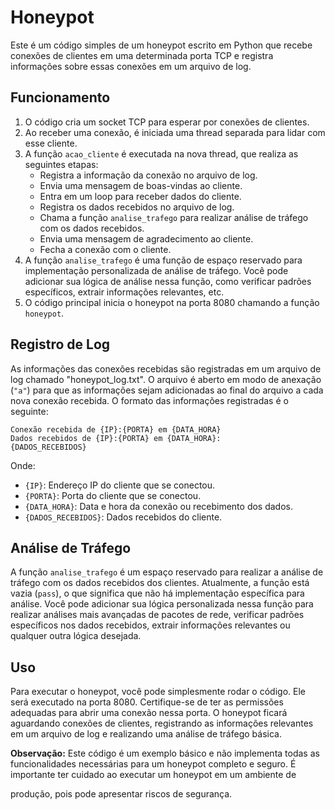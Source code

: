 # Honeypot

Este é um código simples de um honeypot escrito em Python que recebe conexões de clientes em uma determinada porta TCP e registra informações sobre essas conexões em um arquivo de log.

## Funcionamento
1. O código cria um socket TCP para esperar por conexões de clientes.
2. Ao receber uma conexão, é iniciada uma thread separada para lidar com esse cliente.
3. A função `acao_cliente` é executada na nova thread, que realiza as seguintes etapas:
   - Registra a informação da conexão no arquivo de log.
   - Envia uma mensagem de boas-vindas ao cliente.
   - Entra em um loop para receber dados do cliente.
   - Registra os dados recebidos no arquivo de log.
   - Chama a função `analise_trafego` para realizar análise de tráfego com os dados recebidos.
   - Envia uma mensagem de agradecimento ao cliente.
   - Fecha a conexão com o cliente.
4. A função `analise_trafego` é uma função de espaço reservado para implementação personalizada de análise de tráfego. Você pode adicionar sua lógica de análise nessa função, como verificar padrões específicos, extrair informações relevantes, etc.
5. O código principal inicia o honeypot na porta 8080 chamando a função `honeypot`.

## Registro de Log
As informações das conexões recebidas são registradas em um arquivo de log chamado "honeypot_log.txt". O arquivo é aberto em modo de anexação (`"a"`) para que as informações sejam adicionadas ao final do arquivo a cada nova conexão recebida. O formato das informações registradas é o seguinte:

```
Conexão recebida de {IP}:{PORTA} em {DATA_HORA}
Dados recebidos de {IP}:{PORTA} em {DATA_HORA}:
{DADOS_RECEBIDOS}
```

Onde:
- `{IP}`: Endereço IP do cliente que se conectou.
- `{PORTA}`: Porta do cliente que se conectou.
- `{DATA_HORA}`: Data e hora da conexão ou recebimento dos dados.
- `{DADOS_RECEBIDOS}`: Dados recebidos do cliente.

## Análise de Tráfego
A função `analise_trafego` é um espaço reservado para realizar a análise de tráfego com os dados recebidos dos clientes. Atualmente, a função está vazia (`pass`), o que significa que não há implementação específica para análise. Você pode adicionar sua lógica personalizada nessa função para realizar análises mais avançadas de pacotes de rede, verificar padrões específicos nos dados recebidos, extrair informações relevantes ou qualquer outra lógica desejada.

## Uso
Para executar o honeypot, você pode simplesmente rodar o código. Ele será executado na porta 8080. Certifique-se de ter as permissões adequadas para abrir uma conexão nessa porta. O honeypot ficará aguardando conexões de clientes, registrando as informações relevantes em um arquivo de log e realizando uma análise de tráfego básica.

**Observação:** Este código é um exemplo básico e não implementa todas as funcionalidades necessárias para um honeypot completo e seguro. É importante ter cuidado ao executar um honeypot em um ambiente de

 produção, pois pode apresentar riscos de segurança.
